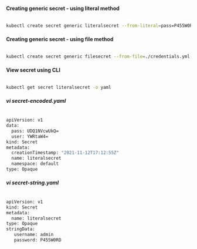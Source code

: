 #### Creating generic secret - using literal method

```sh

kubectl create secret generic literalsecret --from-literal=pass=P455W0RD

```

#### Creating generic secret - using file method

```sh

kubectl create secret generic filesecret --from-file=./credentials.yml

```

#### View secret using CLI

```sh

kubectl get secret literalsecret -o yaml

```

##### vi secret-encoded.yaml

```sh

apiVersion: v1
data:
  pass: UDQ1NVcwUkQ=
  user: YWRtaW4=
kind: Secret
metadata:
  creationTimestamp: "2021-11-12T17:12:55Z"
  name: literalsecret
  namespace: default
type: Opaque

```

##### vi secret-string.yaml

```sh

apiVersion: v1
kind: Secret
metadata:
  name: literalsecret
type: Opaque
stringData:
   username: admin
   password: P455W0RD

```

